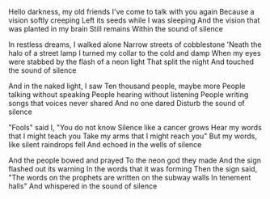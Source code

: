Hello darkness, my old friends
I've come to talk with you again
Because a vision softly creeping
Left its seeds while I was sleeping
And the vision that was planted in my brain
Still remains
Within the sound of silence

In restless dreams, I walked alone
Narrow streets of cobblestone
'Neath the halo of a street lamp
I turned my collar to the cold and damp
When my eyes were stabbed by the flash of a neon light
That split the night
And touched the sound of silence

And in the naked light, I saw
Ten thousand people, maybe more
People talking without speaking
People hearing without listening
People writing songs that voices never shared
And no one dared
Disturb the sound of silence

"Fools" said I, "You do not know
Silence like a cancer grows
Hear my words that I might teach you
Take my arms that I might reach you"
But my words, like silent raindrops fell
And echoed in the wells of silence

And the people bowed and prayed
To the neon god they made
And the sign flashed out its warning
In the words that it was forming
Then the sign said, "The words on the prophets are written on the subway walls
In tenement halls"
And whispered in the sound of silence